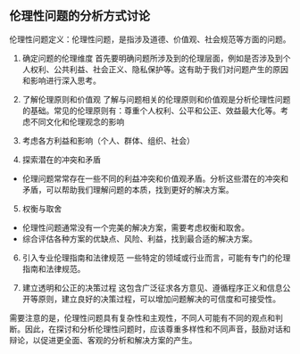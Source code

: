 
## 伦理性问题的分析方式讨论
伦理性问题定义：伦理性问题，是指涉及道德、价值观、社会规范等方面的问题。

1. 确定问题的伦理维度
首先要明确问题所涉及到的伦理层面，例如是否涉及到个人权利、公共利益、社会正义、隐私保护等。这有助于我们对问题产生的原因和影响进行深入思考。

2. 了解伦理原则和价值观
了解与问题相关的伦理原则和价值观是分析伦理性问题的基础。常见的伦理原则有：尊重个人权利、公平和公正、效益最大化等。考虑不同文化和伦理观念的影响

3. 考虑各方利益和影响（个人、群体、组织、社会）
  
4. 探索潜在的冲突和矛盾
- 伦理问题常常存在一些不同的利益冲突和价值观矛盾。分析这些潜在的冲突和矛盾，可以帮助我们理解问题的本质，找到更好的解决方案。
5. 权衡与取舍
  - 伦理性问题通常没有一个完美的解决方案，需要考虑权衡和取舍。
  - 综合评估各种方案的优缺点、风险、利益，找到最合适的解决方案。

6. 引入专业伦理指南和法律规范
一些特定的领域或行业而言，可能有专门的伦理指南和法律规范。

7. 建立透明和公正的决策过程
这包含广泛征求各方意见、遵循程序正义和信息公开等原则，建立良好的决策过程，可以增加问题解决的可信度和可接受性。

需要注意的是，伦理性问题具有复杂性和主观性，不同人可能有不同的观点和判断。因此，在探讨和分析伦理性问题时，应该尊重多样性和不同声音，鼓励对话和辩论，以促进更全面、客观的分析和解决方案的产生。

